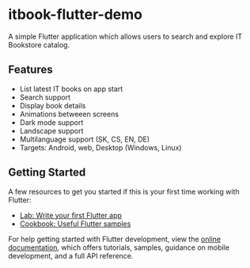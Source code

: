 # itbook-flutter-demo
A simple Flutter application which allows users to search and explore IT Bookstore catalog.

## Features
- List latest IT books on app start
- Search support
- Display book details
- Animations betweeen screens
- Dark mode support
- Landscape support
- Multilanguage support (SK, CS, EN, DE)
- Targets: Android, web, Desktop (Windows, Linux)

## Getting Started
A few resources to get you started if this is your first time working with Flutter:

- [Lab: Write your first Flutter app](https://docs.flutter.dev/get-started/codelab)
- [Cookbook: Useful Flutter samples](https://docs.flutter.dev/cookbook)

For help getting started with Flutter development, view the
[online documentation](https://docs.flutter.dev/), which offers tutorials,
samples, guidance on mobile development, and a full API reference.
